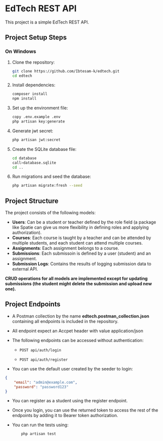 
# EdTech REST API

This project is a simple EdTech REST API.

## Project Setup Steps

### On Windows
1. Clone the repository:
    ```bash
    git clone https://github.com/Ibtesam-k/edtech.git
    cd edtech
    ```
2. Install dependencies:
    ```bash
    composer install
    npm install
    ```
3. Set up the environment file:
    ```bash
    copy .env.example .env
    php artisan key:generate
    ```
4. Generate jwt secret:
    ```bash
    php artisan jwt:secret
    ```

5. Create the SQLite database file:
    ```bash
    cd database
    call>database.sqlite
    cd ..
    ```
6. Run migrations and seed the database:
    ```bash
    php artisan migrate:fresh --seed
    ```

## Project Structure

The project consists of the following models:

- **Users**: Can be a student or teacher defined by the role field (a package like Spatie can give us more flexibility in defining roles and applying authorization).
- **Courses**: Each course is taught by a teacher and can be attended by multiple students, and each student can attend multiple courses.
- **Assignments**: Each assignment belongs to a course.
- **Submissions**: Each submissoin is defined by a user (student) and an assignment.
- **Submission Logs**: Contains the results of logging submission data to external API.

**CRUD operations for all models are implemented except for updating submissions (the student might delete the submission and upload new one).**


## Project  Endpoints

- A Postman collection by the name **edtech.postman_collection.json** containing all endpoints is included in the repository.

- All endpoint expect an Accpet header with value application/json

- The following endpoints can be accessed without authentication:

  - `POST api/auth/login`

  - `POST api/auth/register` 

- You can use the default user created by the seeder to login:
```json
{
    "email": "admin@example.com",
    "password": "password123"
}
```

- You can register as a student using the register endpoint.

- Once you login, you can use the returned token to access the rest of the endpoints by adding it to Bearer token authorization.

- You can run the tests using:

    ```bash
        php artisan test
    ```
